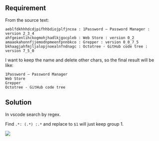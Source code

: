 [//title]: (how-to-extract-regex-group-value-from-vscode)
[//englishtitle]: (how-to-extract-regex-group-value-from-vscode)
[//category]: (regex,vscode,snippet)
[//tags]: (regex,vscode,snippet)
[//createtime]: (20220601)
[//updatetime]: (20220601)

## Requirement

From the source text:

```text
aeblfdkhhhdcdjpifhhbdiojplfjncoa : 1Password – Password Manager : version 2_3_4
ahfgeienlihckogmohjhadlkjgocpleb : Web Store : version 0_2
amaaokahonnfjjemodnpmeenfpnnbkco : Grepper : version 0_0_7_5
bkhaagjahfmjljalopjnoealnfndnagc : Octotree - GitHub code tree : version 7_5_0
```

I want to keep the name and delete other chars, so the final result will be like:

```text
1Password – Password Manager
Web Store
Grepper
Octotree - GitHub code tree
```

## Solution

In vscode search by regex.

Find `.*: (.*) :.*` and replace to `$1` will just keep group 1.

![](https://cdn.liushiming.cn/img/20220601163042.png)
